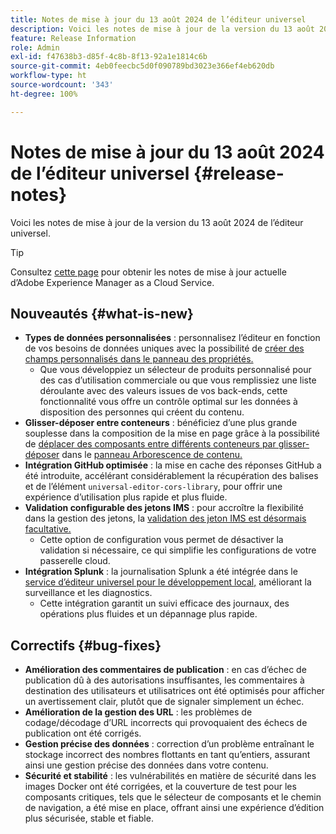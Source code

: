 ```yaml
---
title: Notes de mise à jour du 13 août 2024 de l’éditeur universel
description: Voici les notes de mise à jour de la version du 13 août 2024 de l’éditeur universel.
feature: Release Information
role: Admin
exl-id: f47638b3-d85f-4c8b-8f13-92a1e1814c6b
source-git-commit: 4eb0feecbc5d0f090789bd3023e366ef4eb620db
workflow-type: ht
source-wordcount: '343'
ht-degree: 100%

---
```


# Notes de mise à jour du 13 août 2024 de l’éditeur universel {#release-notes}

Voici les notes de mise à jour de la version du 13 août 2024 de l’éditeur universel.

>[!TIP]
>
>Consultez [cette page](/help/release-notes/release-notes-cloud/release-notes-current.md) pour obtenir les notes de mise à jour actuelle d’Adobe Experience Manager as a Cloud Service.

## Nouveautés {#what-is-new}

* **Types de données personnalisées** : personnalisez l’éditeur en fonction de vos besoins de données uniques avec la possibilité de [créer des champs personnalisés dans le panneau des propriétés.](https://developer.adobe.com/uix/docs/services/aem-universal-editor/api/item-types-renderers/)
   * Que vous développiez un sélecteur de produits personnalisé pour des cas d’utilisation commerciale ou que vous remplissiez une liste déroulante avec des valeurs issues de vos back-ends, cette fonctionnalité vous offre un contrôle optimal sur les données à disposition des personnes qui créent du contenu.
* **Glisser-déposer entre conteneurs** : bénéficiez d’une plus grande souplesse dans la composition de la mise en page grâce à la possibilité de [déplacer des composants entre différents conteneurs par glisser-déposer](/help/sites-cloud/authoring/universal-editor/authoring.md#reordering-components) dans le [panneau Arborescence de contenu.](/help/sites-cloud/authoring/universal-editor/navigation.md#content-tree-mode)
* **Intégration GitHub optimisée** : la mise en cache des réponses GitHub a été introduite, accélérant considérablement la récupération des balises et de l’élément `universal-editor-cors-library`, pour offrir une expérience d’utilisation plus rapide et plus fluide.
* **Validation configurable des jetons IMS** : pour accroître la flexibilité dans la gestion des jetons, la [validation des jeton IMS est désormais facultative.](/help/implementing/universal-editor/local-dev.md#setting-up-service)
   * Cette option de configuration vous permet de désactiver la validation si nécessaire, ce qui simplifie les configurations de votre passerelle cloud.
* **Intégration Splunk** : la journalisation Splunk a été intégrée dans le [service d’éditeur universel pour le développement local,](/help/implementing/universal-editor/local-dev.md#setting-up-service) améliorant la surveillance et les diagnostics.
   * Cette intégration garantit un suivi efficace des journaux, des opérations plus fluides et un dépannage plus rapide.

## Correctifs {#bug-fixes}

* **Amélioration des commentaires de publication** : en cas d’échec de publication dû à des autorisations insuffisantes, les commentaires à destination des utilisateurs et utilisatrices ont été optimisés pour afficher un avertissement clair, plutôt que de signaler simplement un échec.
* **Amélioration de la gestion des URL** : les problèmes de codage/décodage d’URL incorrects qui provoquaient des échecs de publication ont été corrigés.
* **Gestion précise des données** : correction d’un problème entraînant le stockage incorrect des nombres flottants en tant qu’entiers, assurant ainsi une gestion précise des données dans votre contenu.
* **Sécurité et stabilité** : les vulnérabilités en matière de sécurité dans les images Docker ont été corrigées, et la couverture de test pour les composants critiques, tels que le sélecteur de composants et le chemin de navigation, a été mise en place, offrant ainsi une expérience d’édition plus sécurisée, stable et fiable.
